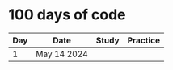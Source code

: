 # 100 days of code

| Day | Date        | Study | Practice | 
| --- | ----------- | ----- | -------- |
| 1   | May 14 2024 |       |          |